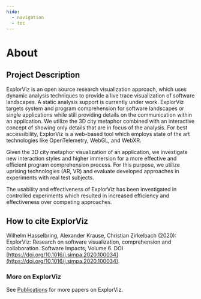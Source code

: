 ```yaml
---
hide:
  - navigation
  - toc
---
```


# About

## Project Description

ExplorViz is an open source research visualization approach, which uses dynamic analysis techniques to provide a live trace visualization of software landscapes.
A static analysis support is currently under work.
ExplorViz targets system and program comprehension for software landscapes or single applications while still providing details on the communication within an application.
We utilize the 3D city metaphor combined with an interactive concept of showing only details that are in focus of the analysis.
For best accessibility, ExplorViz is a web-based tool which employs state of the art technologies like OpenTelemetry, WebGL, and WebXR.

Given the 3D city metaphor visualization of an application, we investigate new interaction styles and higher immersion for a more effective and efficient program comprehension process.
For this purpose, we utilize uprising technologies (AR, VR) and evaluate developed approaches in experiments with real test subjects.

The usability and effectiveness of ExplorViz has been investigated in controlled experiments which resulted in increased efficiency and effectiveness over competing approaches.

## How to cite ExplorViz

Wilhelm Hasselbring, Alexander Krause, Christian Zirkelbach (2020): ExplorViz: Research on software visualization, comprehension and collaboration. Software Impacts, Volume 6. DOI [https://doi.org/10.1016/j.simpa.2020.100034](https://doi.org/10.1016/j.simpa.2020.100034).

### More on ExplorViz

See [Publications](/4-publications) for more papers on ExplorViz.
